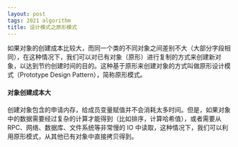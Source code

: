 ```yaml
---
layout: post
tags: 2021 algorithm
title: 设计模式之原形模式
---
```

如果对象的创建成本比较大，而同一个类的不同对象之间差别不大（大部分字段相同），在这种情况下，我们可以对已有对象（原形）进行复制的方式来创建新对象，以达到节约创建时间的目的。这种基于原形来创建对象的方式叫做原形设计模式（Prototype Design Pattern），简称原形模式。

#### 对象创建成本大
创建对象包含的申请内存，给成员变量赋值并不会消耗太多时间。但是，如果对象中的数据需要经过复杂的计算才能得到（比如排序，计算哈希值），或者需要从RPC、网络、数据库、文件系统等非常慢的 IO 中读取，这种情况下，我们可以利用原形模式，从其他已有对象中直接拷贝得到。